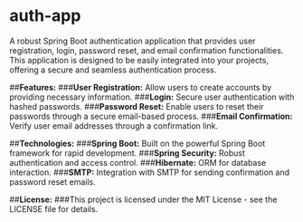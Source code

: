 # auth-app
A robust Spring Boot authentication application that provides user registration, login, password reset, and email confirmation functionalities. This application is designed to be easily integrated into your projects, offering a secure and seamless authentication process.

##**Features:**
###**User Registration:** Allow users to create accounts by providing necessary information.
###**Login:** Secure user authentication with hashed passwords.
###**Password Reset:** Enable users to reset their passwords through a secure email-based process.
###**Email Confirmation:** Verify user email addresses through a confirmation link.

##**Technologies:**
###**Spring Boot:** Built on the powerful Spring Boot framework for rapid development.
###**Spring Security:** Robust authentication and access control.
###**Hibernate:** ORM for database interaction.
###**SMTP:** Integration with SMTP for sending confirmation and password reset emails.

##**License:**
###This project is licensed under the MIT License - see the LICENSE file for details.
    
